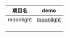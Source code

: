 | 项目名    | demo                                                         |
| --------- | ------------------------------------------------------------ |
| moonlight | [moonlight](https://jessiceee.github.io/font-end/HTML+CSS+JavaScript/HTML+CSS/moonlight/index.html) |
|   |                                                              |
|           |                                                              |
|||
|||
